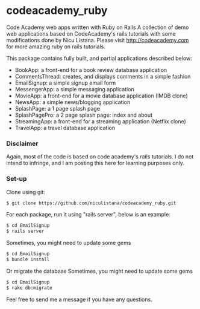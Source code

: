 # codeacademy_ruby
Code Academy web apps written with Ruby on Rails
A collection of demo web applications based on CodeAcademy's rails tutorials with some modifications done by Nicu Listana.
Please visit http://codeacademy.com for more amazing ruby on rails tutorials.

This package contains fully built, and partial applications described below:

- BookApp: a front-end for a book review database application
- CommentsThread: creates, and displays comments in a simple fashion
- EmailSignup: a simple signup email form
- MessengerApp: a simple messaging application
- MovieApp: a front-end for a movie database application (IMDB clone)
- NewsApp: a simple news/blogging application
- SplashPage: a 1 page splash page
- SplashPagePro: a 2 page splash page: index and about
- StreamingApp: a front-end for a streaming application (Netflix clone)
- TravelApp: a travel database application

### Disclaimer
Again, most of the code is based on code academy's rails tutorials. I do not intend to infringe, and I am posting this here for learning purposes only.

### Set-up

Clone using git:

```sh
$ git clone https://github.com/niculistana/codeacademy_ruby.git
```

For each package, run it using "rails server", below is an example:
```sh
$ cd EmailSignup
$ rails server
```

Sometimes, you might need to update some gems
```sh
$ cd EmailSignup
$ bundle install
```

Or migrate the database
Sometimes, you might need to update some gems
```sh
$ cd EmailSignup
$ rake db:migrate
```

Feel free to send me a message if you have any questions.
